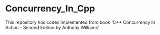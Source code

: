 # Concurrency_In_Cpp

This repository has codes implemented from book 'C++ Concurrency In Action - Second Edition by Anthony Williams'
